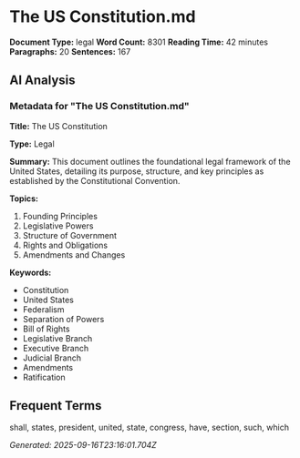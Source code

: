 # The US Constitution.md

**Document Type:** legal
**Word Count:** 8301
**Reading Time:** 42 minutes
**Paragraphs:** 20
**Sentences:** 167

## AI Analysis

### Metadata for "The US Constitution.md"

**Title:** The US Constitution

**Type:** Legal

**Summary:** This document outlines the foundational legal framework of the United States, detailing its purpose, structure, and key principles as established by the Constitutional Convention.

**Topics:**
1. Founding Principles
2. Legislative Powers
3. Structure of Government
4. Rights and Obligations
5. Amendments and Changes

**Keywords:**
- Constitution
- United States
- Federalism
- Separation of Powers
- Bill of Rights
- Legislative Branch
- Executive Branch
- Judicial Branch
- Amendments
- Ratification

## Frequent Terms
shall, states, president, united, state, congress, have, section, such, which

*Generated: 2025-09-16T23:16:01.704Z*